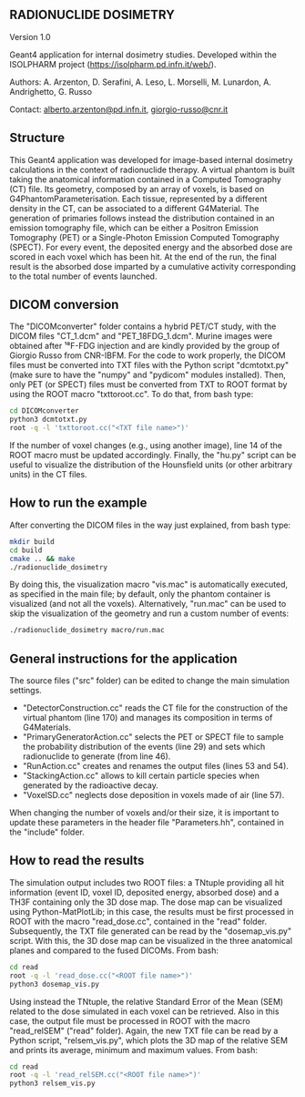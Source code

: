 ##  RADIONUCLIDE DOSIMETRY

Version 1.0

Geant4 application for internal dosimetry studies.
Developed within the ISOLPHARM project (https://isolpharm.pd.infn.it/web/).

Authors: A. Arzenton, D. Serafini, A. Leso, L. Morselli, M. Lunardon, A.
Andrighetto, G. Russo

Contact: alberto.arzenton@pd.infn.it, giorgio-russo@cnr.it


## Structure

This Geant4 application was developed for image-based internal dosimetry
calculations in the context of radionuclide therapy.
A virtual phantom is built taking the anatomical information contained in a
Computed Tomography (CT) file. Its geometry, composed by an array of voxels, is
based on G4PhantomParameterisation. Each tissue, represented by a different
density in the CT, can be associated to a different G4Material.
The generation of primaries follows instead the distribution contained in an
emission tomography file, which can be either a Positron Emission Tomography
(PET) or a Single-Photon Emission Computed Tomography (SPECT).
For every event, the deposited energy and the absorbed dose are scored in each
voxel which has been hit. At the end of the run, the final result is the
absorbed dose imparted by a cumulative activity corresponding to the total
number of events launched.


## DICOM conversion

The "DICOMconverter" folder contains a hybrid PET/CT study, with the DICOM files
"CT_1.dcm" and "PET_18FDG_1.dcm". Murine images were obtained after ¹⁸F-FDG
injection and are kindly provided by the group of Giorgio Russo from CNR-IBFM.
For the code to work properly, the DICOM files must be converted into TXT files
with the Python script "dcmtotxt.py" (make sure to have the "numpy" and
"pydicom" modules installed). Then, only PET (or SPECT) files must be converted
from TXT to ROOT format by using the ROOT macro "txttoroot.cc". To do that, from
bash type:

````bash
cd DICOMconverter
python3 dcmtotxt.py
root -q -l 'txttoroot.cc("<TXT file name>")'
````

If the number of voxel changes (e.g., using another image), line 14 of the ROOT
macro must be updated accordingly.
Finally, the "hu.py" script can be useful to visualize the distribution of the
Hounsfield units (or other arbitrary units) in the CT files.


## How to run the example

After converting the DICOM files in the way just explained, from bash type:

````bash
mkdir build
cd build
cmake .. && make
./radionuclide_dosimetry
````

By doing this, the visualization macro "vis.mac" is automatically executed, as
specified in the main file; by default, only the phantom container is visualized
(and not all the voxels). Alternatively, "run.mac" can be used to skip the
visualization of the geometry and run a custom number of events:

````bash
./radionuclide_dosimetry macro/run.mac
````


## General instructions for the application

The source files ("src" folder) can be edited to change the main simulation
settings.
- "DetectorConstruction.cc" reads the CT file for the construction of the
virtual phantom (line 170) and manages its composition in terms of G4Materials.
- "PrimaryGeneratorAction.cc" selects the PET or SPECT file to sample the
probability distribution of the events (line 29) and sets which radionuclide to
generate (from line 46).
- "RunAction.cc" creates and renames the output files (lines 53 and 54).
- "StackingAction.cc" allows to kill certain particle species when generated by
the radioactive decay.
- "VoxelSD.cc" neglects dose deposition in voxels made of air (line 57).

When changing the number of voxels and/or their size, it is important to update
these parameters in the header file "Parameters.hh", contained in the "include"
folder.


## How to read the results

The simulation output includes two ROOT files: a TNtuple providing all hit
information (event ID, voxel ID, deposited energy, absorbed dose) and a TH3F
containing only the 3D dose map.
The dose map can be visualized using Python-MatPlotLib; in this case, the
results must be first processed in ROOT with the macro "read_dose.cc", contained
in the "read" folder. Subsequently, the TXT file generated can be read by the
"dosemap_vis.py" script. With this, the 3D dose map can be visualized in the
three anatomical planes and compared to the fused DICOMs. From bash:

````bash
cd read
root -q -l 'read_dose.cc("<ROOT file name>")'
python3 dosemap_vis.py
````

Using instead the TNtuple, the relative Standard Error of the Mean (SEM) related
to the dose simulated in each voxel can be retrieved. Also in this case,
the output file must be processed in ROOT with the macro "read_relSEM" ("read"
folder). Again, the new TXT file can be read by a Python script,
"relsem_vis.py", which plots the 3D map of the relative SEM and prints its
average, minimum and maximum values. From bash:

````bash
cd read
root -q -l 'read_relSEM.cc("<ROOT file name>")'
python3 relsem_vis.py
````
